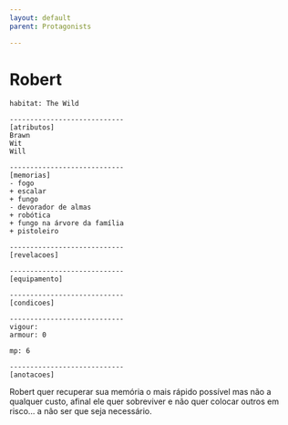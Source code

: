 ```yaml
---
layout: default
parent: Protagonists

---
```

# Robert

```
habitat: The Wild

----------------------------
[atributos]
Brawn 
Wit 
Will 

----------------------------
[memorias]
- fogo
+ escalar
+ fungo
- devorador de almas
+ robótica
+ fungo na árvore da família
+ pistoleiro

----------------------------
[revelacoes]

----------------------------
[equipamento]

----------------------------
[condicoes]

----------------------------
vigour: 
armour: 0

mp: 6

----------------------------
[anotacoes]
```

Robert quer recuperar sua memória o mais rápido possível mas não a qualquer custo, afinal ele quer sobreviver e não quer colocar outros em risco… a não ser que seja necessário.